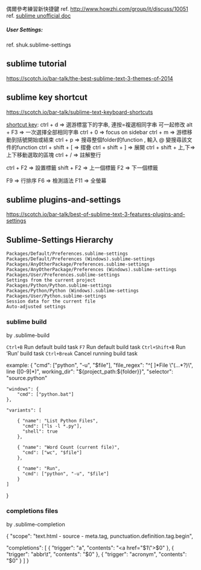 偶爾參考練習新快捷鍵
ref. http://www.howzhi.com/group/it/discuss/10051
ref. [sublime unofficial doc](http://docs.sublimetext.info/)

##### User Settings:
ref. shuk.sublime-settings

## sublime tutorial
https://scotch.io/bar-talk/the-best-sublime-text-3-themes-of-2014

## sublime key shortcut

https://scotch.io/bar-talk/sublime-text-keyboard-shortcuts

[shortcut key](http://docs.sublimetext.info/en/latest/reference/keyboard_shortcuts_win.html):
  ctrl + d      => 選游標當下的字串, 連按=複選相同字串 可一起修改
  alt + F3      => 一次選擇全部相同字串
  ctrl + 0      => focus on sidebar
  ctrl + m      => 游標移動到括號開始或結束
  ctrl + p       => 搜尋整個folder的function , 輸入 @ 變搜尋該文件的function
  ctrl + shift + [  => 摺疊
  ctrl + shift + ]  => 展開
  ctrl + shift + 上,下=> 上下移動選取的區塊
  ctrl + /      => 註解整行

  ctrl + F2      => 設置標籤
  shift + F2      => 上一個標籤
  F2          => 下一個標籤

  F9          => 行排序
  F6          => 檢測語法
  F11          => 全螢幕

## sublime plugins-and-settings
https://scotch.io/bar-talk/best-of-sublime-text-3-features-plugins-and-settings





## Sublime-Settings Hierarchy
    Packages/Default/Preferences.sublime-settings
    Packages/Default/Preferences (Windows).sublime-settings
    Packages/AnyOtherPackage/Preferences.sublime-settings
    Packages/AnyOtherPackage/Preferences (Windows).sublime-settings
    Packages/User/Preferences.sublime-settings
    Settings from the current project
    Packages/Python/Python.sublime-settings
    Packages/Python/Python (Windows).sublime-settings
    Packages/User/Python.sublime-settings
    Session data for the current file
    Auto-adjusted settings



### sublime build

by .sublime-build

`Ctrl+B`        Run default build task
`F7`            Run default build task
`Ctrl+Shift+B`  Run ‘Run’ build task
`Ctrl+Break`    Cancel running build task



example:
{
    "cmd": ["python", "-u", "$file"],
    "file_regex": "^[ ]*File \"(...*?)\", line ([0-9]*)",
    working_dir": "${project_path:${folder}}",
    "selector": "source.python"

    "windows": {
        "cmd": ["python.bat"]
    },

    "variants": [

        { "name": "List Python Files",
          "cmd": ["ls -l *.py"],
          "shell": true
        },

        { "name": "Word Count (current file)",
          "cmd": ["wc", "$file"]
        },

        { "name": "Run",
          "cmd": ["python", "-u", "$file"]
        }
    ]

}



### completions files
by .sublime-completion

{
   "scope": "text.html - source - meta.tag, punctuation.definition.tag.begin",

   "completions":
   [
      { "trigger": "a", "contents": "<a href=\"$1\">$0</a>" },
      { "trigger": "abbr\t<abbr>", "contents": "<abbr>$0</abbr>" },
      { "trigger": "acronym", "contents": "<acronym>$0</acronym>" }
   ]
}





